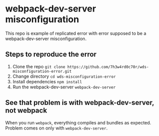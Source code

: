 
# webpack-dev-server misconfiguration

This repo is example of replicated error with error supposed to be a webpack-dev-server misconfiguration.

## Steps to reproduce the error

1. Clone the repo `git clone https://github.com/7h3w4rd0c70r/wds-misconfiguration-error.git`
2. Change directory `cd wds-misconfiguration-error`
3. Install dependencies `npm install`
4. Run the webpack-dev-server `webpack-dev-server`

## See that problem is with webpack-dev-server, not webpack

When you run `webpack`, everything compiles and bundles as expected. Problem comes on only with `webpack-dev-server`.

